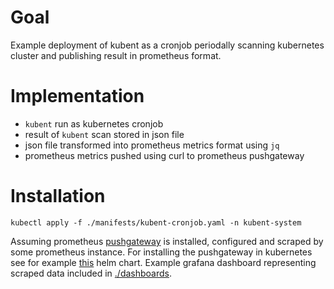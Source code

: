 

# Goal

Example deployment of kubent as a cronjob periodally scanning kubernetes
cluster and publishing result in prometheus format. 


# Implementation

-   `kubent` run as kubernetes cronjob
-   result of `kubent` scan stored in json file
-   json file transformed into prometheus metrics format using `jq`
-   prometheus metrics pushed using curl to prometheus pushgateway


# Installation

    kubectl apply -f ./manifests/kubent-cronjob.yaml -n kubent-system

Assuming prometheus [pushgateway](https://github.com/prometheus/pushgateway) is installed, configured and scraped by some prometheus instance.
For installing the pushgateway in kubernetes see for example [this](https://github.com/prometheus-community/helm-charts/tree/main/charts/prometheus-pushgateway) helm chart.
Example grafana dashboard representing scraped data included in [./dashboards](dashboards/).

